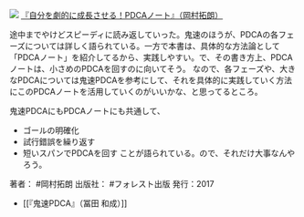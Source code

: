 [![](https://images-fe.ssl-images-amazon.com/images/I/51tt2Djo-nL._SL160_.jpg)](http://www.amazon.co.jp/exec/obidos/ASIN/B01N0XPCKR/choiyaki81-22/ref=nosim)
[『自分を劇的に成長させる！PDCAノート』（岡村拓朗）](https://amzn.to/3p2fYLS)

途中までやけどスピーディに読み返していった。鬼速のほうが、PDCAの各フェーズについては詳しく語られている。一方で本書は、具体的な方法論として「PDCAノート」を紹介してるから、実践しやすい。で、その書き方上、PDCAノートは、小さめのPDCAを回すのに向いてそう。
なので、各フェーズや、大きなPDCAについては鬼速PDCAを参考にして、それを具体的に実践していく方法にこのPDCAノートを活用していくのがいいかな、と思ってるところ。

鬼速PDCAにもPDCAノートにも共通して、
- ゴールの明確化
- 試行錯誤を繰り返す
- 短いスパンでPDCAを回す
ことが語られている。ので、それだけ大事なんやろう。

著者： #岡村拓朗
出版社： #フォレスト出版 
発行：2017

- [[『鬼速PDCA』（冨田 和成）]]